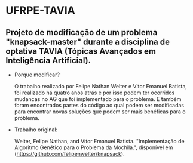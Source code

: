 # UFRPE-TAVIA
## Projeto de modificação de um problema "knapsack-master" durante a disciplina de optativa TAVIA (Tópicas Avançados em Inteligência Artificial).

- Porque modificar?

  O trabalho realizado por Felipe Nathan Welter e Vitor Emanuel Batista, foi realizado há quatro anos atrás e por isso podem ter ocorridos mudanças no AG que foi implementado para o problema.
  E também foram encontrados partes do código ao qual podem ser modificadas para encontrar novas soluções que podem ser mais benéficas para o problema.

- Trabalho original:

  Welter, Felipe Nathan, and Vitor Emanuel Batista. "Implementação de Algoritmo Genético para o Problema da Mochila.", disponível em (https://github.com/felipenwelter/knapsack).


